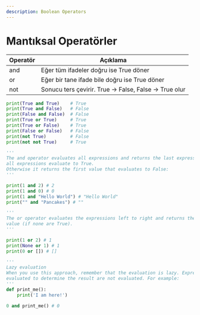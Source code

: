 ```yaml
---
description: Boolean Operators
---
```


# Mantıksal Operatörler



| Operatör | Açıklama                                               |
| -------- | ------------------------------------------------------ |
| and      | Eğer tüm ifadeler doğru ise True döner                 |
| or       | Eğer bir tane ifade bile doğru ise True döner          |
| not      | Sonucu ters çevirir. True -> False, False -> True olur |

```python
print(True and True)    # True
print(True and False)   # False
print(False and False)  # False
print(True or True)     # True
print(True or False)    # True
print(False or False)   # False
print(not True)         # False
print(not not True)     # True
```

```python
'''
The and operator evaluates all expressions and returns the last expression if 
all expressions evaluate to True.
Otherwise it returns the first value that evaluates to False:
'''

print(1 and 2) # 2
print(1 and 0) # 0
print(1 and "Hello World") # "Hello World"
print("" and "Pancakes") # ""

'''
The or operator evaluates the expressions left to right and returns the first value that evaluates to True or the last
value (if none are True).
'''

print(1 or 2) # 1
print(None or 1) # 1
print(0 or []) # []

'''
Lazy evaluation
When you use this approach, remember that the evaluation is lazy. Expressions that are not required to be
evaluated to determine the result are not evaluated. For example:
'''
def print_me():
    print('I am here!')

0 and print_me() # 0
```
